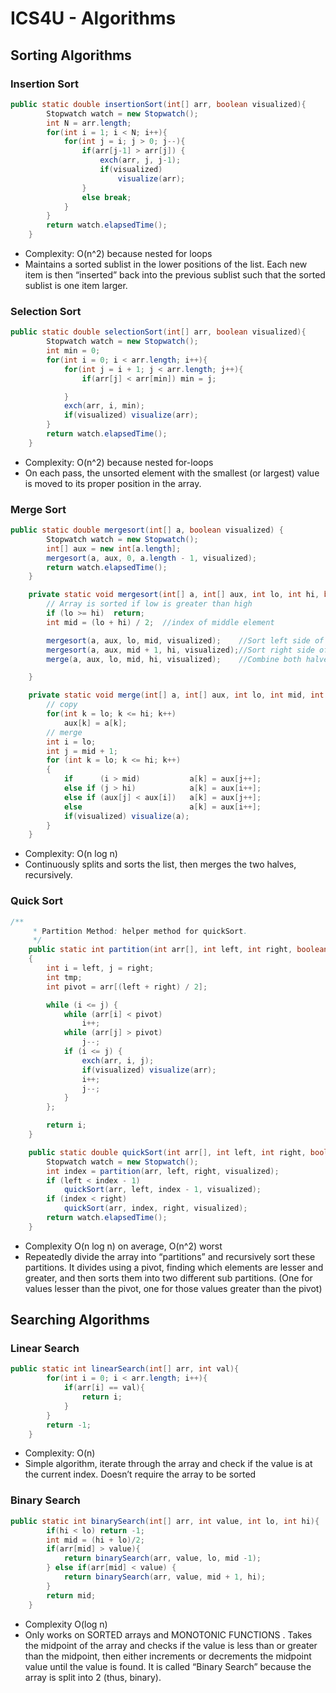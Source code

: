 # ICS4U - Algorithms

## Sorting Algorithms

### Insertion Sort

```java
public static double insertionSort(int[] arr, boolean visualized){
        Stopwatch watch = new Stopwatch();
        int N = arr.length;
        for(int i = 1; i < N; i++){
            for(int j = i; j > 0; j--){
                if(arr[j-1] > arr[j]) {
                    exch(arr, j, j-1);
                    if(visualized)
                        visualize(arr);
                } 
                else break;
            }
        }
        return watch.elapsedTime();
    }
```

* Complexity: O(n^2) because nested for loops
* Maintains a sorted sublist in the lower positions of the list. Each new item is then “inserted” back into the previous sublist such that the sorted sublist is one item larger.

### Selection Sort

```java
public static double selectionSort(int[] arr, boolean visualized){
        Stopwatch watch = new Stopwatch();
        int min = 0;
        for(int i = 0; i < arr.length; i++){
            for(int j = i + 1; j < arr.length; j++){
                if(arr[j] < arr[min]) min = j;

            }
            exch(arr, i, min);
            if(visualized) visualize(arr);
        }
        return watch.elapsedTime();
    }
```

* Complexity: O(n^2) because nested for-loops
* On each pass, the unsorted element with the smallest (or largest) value is moved to its proper position in the array.

### Merge Sort

```java
public static double mergesort(int[] a, boolean visualized) { 
        Stopwatch watch = new Stopwatch();
        int[] aux = new int[a.length];
        mergesort(a, aux, 0, a.length - 1, visualized);
        return watch.elapsedTime();
    }

    private static void mergesort(int[] a, int[] aux, int lo, int hi, boolean visualized) {
        // Array is sorted if low is greater than high
        if (lo >= hi)  return;
        int mid = (lo + hi) / 2;  //index of middle element

        mergesort(a, aux, lo, mid, visualized);    //Sort left side of array
        mergesort(a, aux, mid + 1, hi, visualized);//Sort right side of array
        merge(a, aux, lo, mid, hi, visualized);    //Combine both halves

    } 

    private static void merge(int[] a, int[] aux, int lo, int mid, int hi, boolean visualized){
        // copy
        for(int k = lo; k <= hi; k++)
            aux[k] = a[k];
        // merge
        int i = lo;
        int j = mid + 1;
        for (int k = lo; k <= hi; k++)
        {
            if      (i > mid)           a[k] = aux[j++];
            else if (j > hi)            a[k] = aux[i++];
            else if (aux[j] < aux[i])   a[k] = aux[j++];
            else                        a[k] = aux[i++];
            if(visualized) visualize(a);
        }
    }
```

* Complexity: O(n log n)
* Continuously splits and sorts the list, then merges the two halves, recursively.

### Quick Sort

```java
/**
     * Partition Method: helper method for quickSort.
     */
    public static int partition(int arr[], int left, int right, boolean visualized)
    {
        int i = left, j = right;
        int tmp;
        int pivot = arr[(left + right) / 2];

        while (i <= j) {
            while (arr[i] < pivot)
                i++;
            while (arr[j] > pivot)
                j--;
            if (i <= j) {
                exch(arr, i, j);
                if(visualized) visualize(arr);
                i++;
                j--;
            }
        };

        return i;
    }

    public static double quickSort(int arr[], int left, int right, boolean visualized) {
        Stopwatch watch = new Stopwatch();
        int index = partition(arr, left, right, visualized);
        if (left < index - 1)
            quickSort(arr, left, index - 1, visualized);
        if (index < right)
            quickSort(arr, index, right, visualized);
        return watch.elapsedTime();
    }
```

* Complexity O(n log n) on average, O(n^2) worst
* Repeatedly divide the array into “partitions” and recursively sort these partitions. It divides using a pivot, finding which elements are lesser and greater, and then sorts them into two different sub partitions. (One for values lesser than the pivot, one for those values greater than the pivot)

## Searching Algorithms
### Linear Search

```java
public static int linearSearch(int[] arr, int val){
        for(int i = 0; i < arr.length; i++){
            if(arr[i] == val){
                return i;
            }
        }
        return -1;
    }
```

* Complexity: O(n)
* Simple algorithm, iterate through the array and check if the value is at the current index. Doesn’t require the array to be sorted
### Binary Search

``` java 
public static int binarySearch(int[] arr, int value, int lo, int hi){
        if(hi < lo) return -1;
        int mid = (hi + lo)/2;
        if(arr[mid] > value){
            return binarySearch(arr, value, lo, mid -1);
        } else if(arr[mid] < value) {
            return binarySearch(arr, value, mid + 1, hi);
        }
        return mid;
    }
```

* Complexity O(log n)
* Only works on SORTED arrays and MONOTONIC FUNCTIONS . Takes the midpoint of the array and checks if the value is less than or greater than the midpoint, then either increments or  decrements the midpoint value until the value is found. It is called “Binary Search” because the array is split into 2 (thus, binary).

